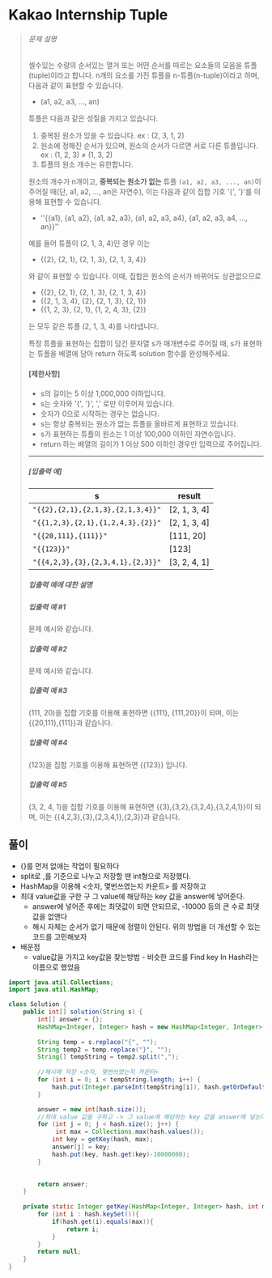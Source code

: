 # Kakao Internship Tuple

> ###### 문제 설명
>
> 셀수있는 수량의 순서있는 열거 또는 어떤 순서를 따르는 요소들의 모음을 튜플(tuple)이라고 합니다. n개의 요소를 가진 튜플을 n-튜플(n-tuple)이라고 하며, 다음과 같이 표현할 수 있습니다.
>
> - (a1, a2, a3, ..., an)
>
> 튜플은 다음과 같은 성질을 가지고 있습니다.
>
> 1. 중복된 원소가 있을 수 있습니다. ex : (2, 3, 1, 2)
> 2. 원소에 정해진 순서가 있으며, 원소의 순서가 다르면 서로 다른 튜플입니다. ex : (1, 2, 3) ≠ (1, 3, 2)
> 3. 튜플의 원소 개수는 유한합니다.
>
> 원소의 개수가 n개이고, **중복되는 원소가 없는** 튜플 `(a1, a2, a3, ..., an)`이 주어질 때(단, a1, a2, ..., an은 자연수), 이는 다음과 같이 집합 기호 '{', '}'를 이용해 표현할 수 있습니다.
>
> - ''{{a1}, {a1, a2}, {a1, a2, a3}, {a1, a2, a3, a4},  {a1, a2, a3, a4, ..., an}}''
>
> 예를 들어 튜플이 (2, 1, 3, 4)인 경우 이는
>
> - {{2}, {2, 1}, {2, 1, 3}, {2, 1, 3, 4}}
>
> 와 같이 표현할 수 있습니다. 이때, 집합은 원소의 순서가 바뀌어도 상관없으므로
>
> - {{2}, {2, 1}, {2, 1, 3}, {2, 1, 3, 4}}
> - {{2, 1, 3, 4}, {2}, {2, 1, 3}, {2, 1}}
> - {{1, 2, 3}, {2, 1}, {1, 2, 4, 3}, {2}}
>
> 는 모두 같은 튜플 (2, 1, 3, 4)를 나타냅니다.
>
> 특정 튜플을 표현하는 집합이 담긴 문자열 s가 매개변수로 주어질 때, s가 표현하는 튜플을 배열에 담아 return 하도록 solution 함수를 완성해주세요.
>
> #### **[제한사항]**
>
> - s의 길이는 5 이상 1,000,000 이하입니다.
> - s는 숫자와 '{', '}', ',' 로만 이루어져 있습니다.
> - 숫자가 0으로 시작하는 경우는 없습니다.
> - s는 항상 중복되는 원소가 없는 튜플을 올바르게 표현하고 있습니다.
> - s가 표현하는 튜플의 원소는 1 이상 100,000 이하인 자연수입니다.
> - return 하는 배열의 길이가 1 이상 500 이하인 경우만 입력으로 주어집니다.
>
> ------
>
> ##### **[입출력 예]**
>
> | s                                 | result       |
> | --------------------------------- | ------------ |
> | `"{{2},{2,1},{2,1,3},{2,1,3,4}}"` | [2, 1, 3, 4] |
> | `"{{1,2,3},{2,1},{1,2,4,3},{2}}"` | [2, 1, 3, 4] |
> | `"{{20,111},{111}}"`              | [111, 20]    |
> | `"{{123}}"`                       | [123]        |
> | `"{{4,2,3},{3},{2,3,4,1},{2,3}}"` | [3, 2, 4, 1] |
>
> ##### **입출력 예에 대한 설명**
>
> ##### **입출력 예 #1**
>
> 문제 예시와 같습니다.
>
> ##### **입출력 예 #2**
>
> 문제 예시와 같습니다.
>
> ##### **입출력 예 #3**
>
> (111, 20)을 집합 기호를 이용해 표현하면 {{111}, {111,20}}이 되며, 이는 {{20,111},{111}}과 같습니다.
>
> ##### **입출력 예 #4**
>
> (123)을 집합 기호를 이용해 표현하면 {{123}} 입니다.
>
> ##### **입출력 예 #5**
>
> (3, 2, 4, 1)을 집합 기호를 이용해 표현하면 {{3},{3,2},{3,2,4},{3,2,4,1}}이 되며, 이는 {{4,2,3},{3},{2,3,4,1},{2,3}}과 같습니다.

## 풀이

- {}를 먼저 없애는 작업이 필요하다
- split로 ,를 기준으로 나누고 저장할 땐 int형으로 저장했다.
- HashMap을 이용해 <숫자, 몇번쓰였는지 카운트> 를 저장하고
- 최대 value값을 구한 구 그 value에 해당하는 key 값을 answer에 넣어준다.
  - answer에 넣어준 후에는 최댓값이 되면 안되므로, -10000 등의 큰 수로 최댓값을 없앤다
  - 해시 자체는 순서가 없기 때문에 정렬이 안된다. 위의 방법을 더 개선할 수 있는 코드를 고민해보자
- 배운점
  - value값을 가지고 key값을 찾는방법 - 비슷한 코드를 Find key In Hash라는 이름으로 했었음

```java
import java.util.Collections;
import java.util.HashMap;

class Solution {
    public int[] solution(String s) {
        int[] answer = {};
        HashMap<Integer, Integer> hash = new HashMap<Integer, Integer>();
        
        String temp = s.replace("{", "");
        String temp2 = temp.replace("}", "");
        String[] tempString = temp2.split(",");
        
        //해시에 저장 <숫자, 몇번쓰였는지 카운터>
        for (int i = 0; i < tempString.length; i++) {
            hash.put(Integer.parseInt(tempString[i]), hash.getOrDefault(Integer.parseInt(tempString[i]), 1) + 1);
        }

        answer = new int[hash.size()];
        //최대 value 값을 구하고 -> 그 value에 해당하는 key 값을 answer에 넣는다.
        for (int j = 0; j < hash.size(); j++) {
             int max = Collections.max(hash.values());
            int key = getKey(hash, max);
            answer[j] = key;
            hash.put(key, hash.get(key)-10000000);
        }

        
        return answer;
    }
    
    private static Integer getKey(HashMap<Integer, Integer> hash, int max) {
        for (int i : hash.keySet()){
            if(hash.get(i).equals(max)){
                return i;
            }
        }
        return null;
    }
}
```

### 